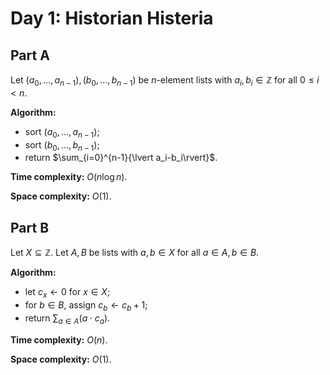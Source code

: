 <!-- day01.md -->
<!-- Licensed under the MIT license. -->
<!-- Copyright (c) 2024-2025 Ishan Pranav -->

<!-- Historian Histeria -->

# Day 1: Historian Histeria

## Part A

Let $(a_0,\dots,a_{n-1}),(b_0,\dots,b_{n-1})$ be $n$-element lists with
$a_i,b_i\in\mathbb{Z}$ for all $0\leq i\lt n$.

**Algorithm:**

* sort $(a_0,\dots,a_{n-1})$;
* sort $(b_0,\dots,b_{n-1})$;
* return $\sum_{i=0}^{n-1}{\lvert a_i-b_i\rvert}$.

**Time complexity:** $O(n\log n)$.

**Space complexity:** $O(1)$.

## Part B

Let $X\subseteq\mathbb{Z}$. Let $A,B$ be lists with $a,b\in X$ for all
$a\in A,b\in B$.

**Algorithm:**

* let $c_x\leftarrow 0$ for $x\in X$;
* for $b\in B$, assign $c_b\leftarrow c_b+1$;
* return $\sum_{a\in A}(a\cdot c_a)$.

**Time complexity:** $O(n)$.

**Space complexity:** $O(1)$.
